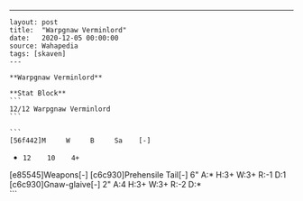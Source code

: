 ---
    layout: post
    title:  "Warpgnaw Verminlord"
    date:   2020-12-05 00:00:00
    source: Wahapedia
    tags: [skaven]
    ---
    
    **Warpgnaw Verminlord**
    
    **Stat Block**
    ```
    12/12 Warpgnaw Verminlord
    ```
    
    ```
    [56f442]M     W     B     Sa    [-]
*     12    10    4+    
[e85545]Weapons[-]
[c6c930]Prehensile Tail[-]
6"     A:*    H:3+   W:3+   R:-1   D:1   
[c6c930]Gnaw-glaive[-]
2"     A:4    H:3+   W:3+   R:-2   D:*   
    ```
    
    
    